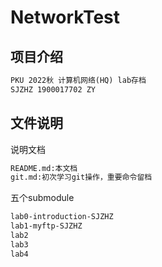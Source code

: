 # NetworkTest
## 项目介绍
```txt
PKU 2022秋 计算机网络(HQ) lab存档
SJZHZ 1900017702 ZY
```
## 文件说明
说明文档
```txt
README.md:本文档
git.md:初次学习git操作，重要命令留档
```
五个submodule
```txt
lab0-introduction-SJZHZ
lab1-myftp-SJZHZ
lab2
lab3
lab4
```